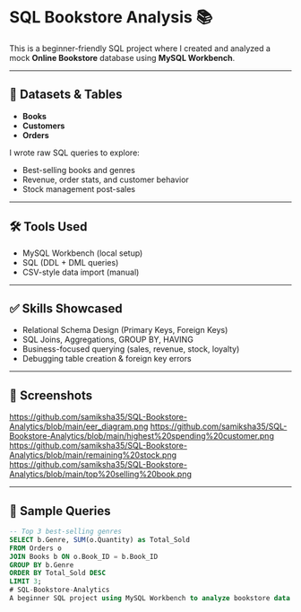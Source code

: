 # SQL Bookstore Analysis 📚

This is a beginner-friendly SQL project where I created and analyzed a mock **Online Bookstore** database using **MySQL Workbench**.

---

## 📌 Datasets & Tables
- **Books**
- **Customers**
- **Orders**

I wrote raw SQL queries to explore:
- Best-selling books and genres
- Revenue, order stats, and customer behavior
- Stock management post-sales

---

## 🛠 Tools Used
- MySQL Workbench (local setup)
- SQL (DDL + DML queries)
- CSV-style data import (manual)

---

## ✅ Skills Showcased
- Relational Schema Design (Primary Keys, Foreign Keys)
- SQL Joins, Aggregations, GROUP BY, HAVING
- Business-focused querying (sales, revenue, stock, loyalty)
- Debugging table creation & foreign key errors



---
## 📸 Screenshots
https://github.com/samiksha35/SQL-Bookstore-Analytics/blob/main/eer_diagram.png
https://github.com/samiksha35/SQL-Bookstore-Analytics/blob/main/highest%20spending%20customer.png
https://github.com/samiksha35/SQL-Bookstore-Analytics/blob/main/remaining%20stock.png
https://github.com/samiksha35/SQL-Bookstore-Analytics/blob/main/top%20selling%20book.png


---

## 🚀 Sample Queries

```sql
-- Top 3 best-selling genres
SELECT b.Genre, SUM(o.Quantity) as Total_Sold
FROM Orders o
JOIN Books b ON o.Book_ID = b.Book_ID
GROUP BY b.Genre
ORDER BY Total_Sold DESC
LIMIT 3;
# SQL-Bookstore-Analytics
A beginner SQL project using MySQL Workbench to analyze bookstore data — includes schema design, queries, and insights.
